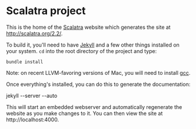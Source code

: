 # Scalatra project

This is the home of the [Scalatra](http://github.com/scalatra/scalatra/)
website which generates the site at http://scalatra.org/2.2/.

To build it, you'll need to have [Jekyll](https://github.com/mojombo/jekyll)
and a few other things installed on your system. `cd` into the root directory
of the project and type:

`bundle install`

Note: on recent LLVM-favoring versions of Mac, you will need to install
[gcc](https://github.com/kennethreitz/osx-gcc-installer).

Once everything's installed, you can do this to generate the documentation:

 jekyll --server --auto

This will start an embedded webserver and automatically regenerate the website
as you make changes to it. You can then view the site at http://localhost:4000.
